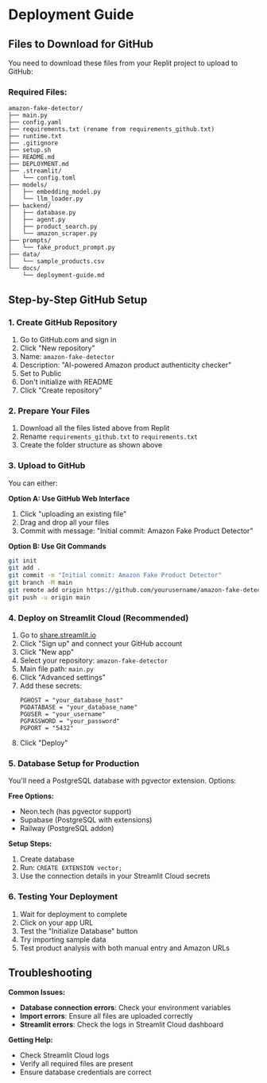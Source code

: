 # Deployment Guide

## Files to Download for GitHub

You need to download these files from your Replit project to upload to GitHub:

### Required Files:
```
amazon-fake-detector/
├── main.py
├── config.yaml
├── requirements.txt (rename from requirements_github.txt)
├── runtime.txt
├── .gitignore
├── setup.sh
├── README.md
├── DEPLOYMENT.md
├── .streamlit/
│   └── config.toml
├── models/
│   ├── embedding_model.py
│   └── llm_loader.py
├── backend/
│   ├── database.py
│   ├── agent.py
│   ├── product_search.py
│   └── amazon_scraper.py
├── prompts/
│   └── fake_product_prompt.py
├── data/
│   └── sample_products.csv
└── docs/
    └── deployment-guide.md
```

## Step-by-Step GitHub Setup

### 1. Create GitHub Repository
1. Go to GitHub.com and sign in
2. Click "New repository"
3. Name: `amazon-fake-detector`
4. Description: "AI-powered Amazon product authenticity checker"
5. Set to Public
6. Don't initialize with README
7. Click "Create repository"

### 2. Prepare Your Files
1. Download all the files listed above from Replit
2. Rename `requirements_github.txt` to `requirements.txt`
3. Create the folder structure as shown above

### 3. Upload to GitHub
You can either:

**Option A: Use GitHub Web Interface**
1. Click "uploading an existing file"
2. Drag and drop all your files
3. Commit with message: "Initial commit: Amazon Fake Product Detector"

**Option B: Use Git Commands**
```bash
git init
git add .
git commit -m "Initial commit: Amazon Fake Product Detector"
git branch -M main
git remote add origin https://github.com/yourusername/amazon-fake-detector.git
git push -u origin main
```

### 4. Deploy on Streamlit Cloud (Recommended)

1. Go to [share.streamlit.io](https://share.streamlit.io)
2. Click "Sign up" and connect your GitHub account
3. Click "New app"
4. Select your repository: `amazon-fake-detector`
5. Main file path: `main.py`
6. Click "Advanced settings"
7. Add these secrets:
   ```
   PGHOST = "your_database_host"
   PGDATABASE = "your_database_name"
   PGUSER = "your_username"
   PGPASSWORD = "your_password"
   PGPORT = "5432"
   ```
8. Click "Deploy"

### 5. Database Setup for Production

You'll need a PostgreSQL database with pgvector extension. Options:

**Free Options:**
- Neon.tech (has pgvector support)
- Supabase (PostgreSQL with extensions)
- Railway (PostgreSQL addon)

**Setup Steps:**
1. Create database
2. Run: `CREATE EXTENSION vector;`
3. Use the connection details in your Streamlit Cloud secrets

### 6. Testing Your Deployment

1. Wait for deployment to complete
2. Click on your app URL
3. Test the "Initialize Database" button
4. Try importing sample data
5. Test product analysis with both manual entry and Amazon URLs

## Troubleshooting

**Common Issues:**
- **Database connection errors**: Check your environment variables
- **Import errors**: Ensure all files are uploaded correctly
- **Streamlit errors**: Check the logs in Streamlit Cloud dashboard

**Getting Help:**
- Check Streamlit Cloud logs
- Verify all required files are present
- Ensure database credentials are correct
